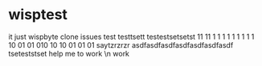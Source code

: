 # wisptest
it just wispbyte clone issues
test
testtsett
testestsetsetst 11 11 1 1 1 1 1 1 1 1 1 10 01 01 010 10 10 01 01 01
saytzrzrzr
asdfasdfasdfasdfasdfasdfasdf
tseteststset
 help me to work \n work
